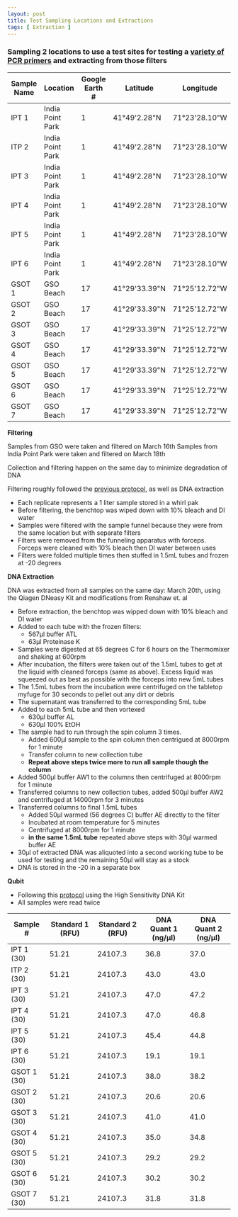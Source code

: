 ```yaml
---
layout: post
title: Test Sampling Locations and Extractions
tags: [ Extraction ]
---
```


### Sampling 2 locations to use a test sites for testing a [variety of PCR primers](https://github.com/meschedl/Narragansett_Bay_eDNA/blob/master/test_primers.csv) and extracting from those filters

| Sample Name | Location | Google Earth # | Latitude | Longitude |
|---|----|---|---|---|
| IPT 1 | India Point Park | 1 | 41°49'2.28"N | 71°23'28.10"W |
| ITP 2 | India Point Park | 1 | 41°49'2.28"N | 71°23'28.10"W |
| IPT 3 | India Point Park | 1 | 41°49'2.28"N | 71°23'28.10"W |
| IPT 4 | India Point Park | 1 | 41°49'2.28"N | 71°23'28.10"W |
| IPT 5 | India Point Park | 1 | 41°49'2.28"N | 71°23'28.10"W |
| IPT 6 | India Point Park | 1 | 41°49'2.28"N | 71°23'28.10"W |
| GSOT 1 | GSO Beach | 17 | 41°29'33.39"N | 71°25'12.72"W |
| GSOT 2 | GSO Beach | 17 | 41°29'33.39"N | 71°25'12.72"W |
| GSOT 3 | GSO Beach | 17 | 41°29'33.39"N | 71°25'12.72"W |
| GSOT 4 | GSO Beach | 17 | 41°29'33.39"N | 71°25'12.72"W |
| GSOT 5 | GSO Beach | 17 | 41°29'33.39"N | 71°25'12.72"W |
| GSOT 6 | GSO Beach | 17 | 41°29'33.39"N | 71°25'12.72"W |
| GSOT 7 | GSO Beach | 17 | 41°29'33.39"N | 71°25'12.72"W |

**Filtering**

Samples from GSO were taken and filtered on March 16th
Samples from India Point Park were taken and filtered on March 18th  

Collection and filtering happen on the same day to minimize degradation of DNA  

Filtering roughly followed the [previous protocol](https://github.com/meschedl/Narragansett_Bay_eDNA/blob/master/notebook/Test-Filter-and-Extraction.md), as well as DNA extraction

- Each replicate represents a 1 liter sample stored in a whirl pak
- Before filtering, the benchtop was wiped down with 10% bleach and DI water
- Samples were filtered with the sample funnel because they were from the same location but with separate filters
- Filters were removed from the funneling apparatus with forceps. Forceps were cleaned with 10% bleach then DI water between uses
- Filters were folded multiple times then stuffed in 1.5mL tubes and frozen at -20 degrees

**DNA Extraction**

DNA was extracted from all samples on the same day: March 20th, using the Qiagen DNeasy Kit and modifications from Renshaw et. al
- Before extraction, the benchtop was wipped down with 10% bleach and DI water
- Added to each tube with the frozen filters:
    * 567µl buffer ATL
    * 63µl Proteinase K
- Samples were digested at 65 degrees C for 6 hours on the Thermomixer and shaking at 600rpm
- After incubation, the filters were taken out of the 1.5mL tubes to get at the liquid with cleaned forceps (same as above). Excess liquid was squeezed out as best as possible with the forceps into new 5mL tubes
- The 1.5mL tubes from the incubation were centrifuged on the tabletop myfuge for 30 seconds to pellet out any dirt or debris
- The supernatant was transferred to the corresponding 5mL tube
- Added to each 5mL tube and then vortexed
    * 630µl buffer AL
    * 630µl 100% EtOH
- The sample had to run through the spin column 3 times.
    * Added 600µl sample to the spin column then centrigued at 8000rpm for 1 minute
    * Transfer column to new collection tube
    * **Repeat above steps twice more to run all sample though the column**
- Added 500µl buffer AW1 to the columns then centrifuged at 8000rpm for 1 minute
- Transferred columns to new collection tubes, added 500µl buffer AW2 and centrifuged at 14000rpm for 3 minutes
- Transferred columns to final 1.5mL tubes
    * Added 50µl warmed (56 degrees C) buffer AE directly to the filter
    * Incubated at room temperature for 5 minutes
    * Centrifuged at 8000rpm for 1 minute
    * **in the same 1.5mL tube** repeated above steps with 30µl warmed buffer AE
- 30µl of extracted DNA was aliquoted into a second working tube to be used for testing and the remaining 50µl will stay as a stock
- DNA is stored in the -20 in a separate box

**Qubit**

- Following this [protocol](https://meschedl.github.io/MESPutnam_Open_Lab_Notebook/Qubit-Protocol/) using the High Sensitivity DNA Kit
- All samples were read twice

| Sample # | Standard 1 (RFU) | Standard 2 (RFU) | DNA Quant 1 (ng/µl) | DNA Quant 2 (ng/µl) |
|------|-----|-----|-------|-------|
| IPT 1 (30) | 51.21 | 24107.3 | 36.8 | 37.0 |
| ITP 2 (30) | 51.21 | 24107.3 | 43.0 | 43.0 |
| IPT 3 (30) | 51.21 | 24107.3 | 47.0 | 47.2 |
| IPT 4 (30) | 51.21 | 24107.3 | 47.0 | 46.8 |
| IPT 5 (30) | 51.21 | 24107.3 | 45.4 | 44.8 |
| IPT 6 (30) | 51.21 | 24107.3 | 19.1 | 19.1 |
| GSOT 1 (30) | 51.21 | 24107.3 | 38.0 | 38.2 |
| GSOT 2 (30) | 51.21 | 24107.3 | 20.6 | 20.6 |
| GSOT 3 (30) | 51.21 | 24107.3 | 41.0 | 41.0 |
| GSOT 4 (30) | 51.21 | 24107.3 | 35.0 | 34.8 |
| GSOT 5 (30) | 51.21 | 24107.3 | 29.2 | 29.2 |
| GSOT 6 (30) | 51.21 | 24107.3 | 30.2 | 30.2 |
| GSOT 7 (30) | 51.21 | 24107.3 | 31.8 | 31.8 |
